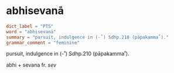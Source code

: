 # abhisevanā

``` toml
dict_label = "PTS"
word = "abhisevanā"
summary = "pursuit, indulgence in (-˚) Sdhp.210 (pāpakamma˚)."
grammar_comment = "feminine"
```

pursuit, indulgence in (\-˚) Sdhp.210 (pāpakamma˚).

abhi \+ sevana fr. *sev*

